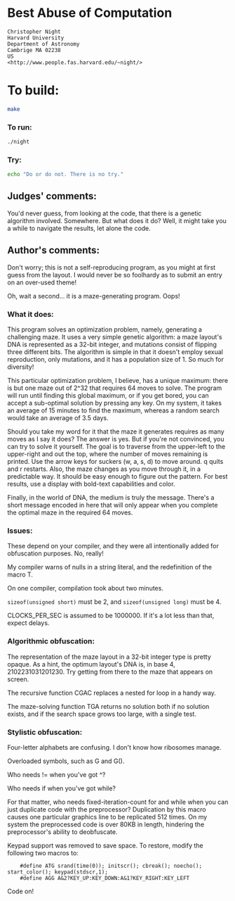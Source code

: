 # Best Abuse of Computation

    Christopher Night
    Harvard University
    Department of Astronomy
    Cambrige MA 02238
    US
    <http://www.people.fas.harvard.edu/~night/>

# To build:

```sh
make
```

### To run:

```sh
./night
```

### Try:

```sh
echo "Do or do not. There is no try."
```

## Judges' comments:

You'd never guess, from looking at the code, that there is a
genetic algorithm involved.  Somewhere.  But what does it do?
Well, it might take you a while to navigate the results, let
alone the code.

## Author's comments:

Don't worry; this is not a self-reproducing program, as you might at
first guess from the layout. I would never be so foolhardy as to
submit an entry on an over-used theme!

Oh, wait a second... it is a maze-generating program. Oops!

### What it does:

This program solves an optimization problem, namely, generating a
challenging maze. It uses a very simple genetic algorithm: a maze
layout's DNA is represented as a 32-bit integer, and mutations consist
of flipping three different bits. The algorithm is simple in that it
doesn't employ sexual reproduction, only mutations, and it has a
population size of 1. So much for diversity!

This particular optimization problem, I believe, has a unique maximum:
there is but one maze out of 2^32 that requires 64 moves to solve. The
program will run until finding this global maximum, or if you get
bored, you can accept a sub-optimal solution by pressing any key. On
my system, it takes an average of 15 minutes to find the maximum,
whereas a random search would take an average of 3.5 days.

Should you take my word for it that the maze it generates requires as
many moves as I say it does? The answer is yes. But if you're not
convinced, you can try to solve it yourself. The goal is to traverse
from the upper-left to the upper-right and out the top, where the
number of moves remaining is printed. Use the arrow keys for suckers
(w, a, s, d) to move around. q quits and r restarts. Also, the maze
changes as you move through it, in a predictable way. It should be
easy enough to figure out the pattern. For best results, use a display
with bold-text capabilities and color.

Finally, in the world of DNA, the medium is truly the message. There's
a short message encoded in here that will only appear when you
complete the optimal maze in the required 64 moves.

### Issues:

These depend on your compiler, and they were all intentionally
added for obfuscation purposes. No, really!

My compiler warns of nulls in a string literal, and the redefinition
of the macro T.

On one compiler, compilation took about two minutes.

`sizeof(unsigned short)` must be 2, and `sizeof(unsigned long)` must be 4.

CLOCKS_PER_SEC is assumed to be 1000000. If it's a lot less than that,
expect delays.

### Algorithmic obfuscation:

The representation of the maze layout in a 32-bit integer type is
pretty opaque. As a hint, the optimum layout's DNA is, in base 4,
2102231031201230. Try getting from there to the maze that appears on
screen.

The recursive function CGAC replaces a nested for loop in a handy way.

The maze-solving function TGA returns no solution both if no solution
exists, and if the search space grows too large, with a single test.

### Stylistic obfuscation:

Four-letter alphabets are confusing. I don't know how ribosomes
manage.

Overloaded symbols, such as G and G().

Who needs != when you've got ^?

Who needs if when you've got while?

For that matter, who needs fixed-iteration-count for and while when
you can just duplicate code with the preprocessor? Duplication by this
macro causes one particular graphics line to be replicated 512
times. On my system the preprocessed code is over 80KB in length,
hindering the preprocessor's ability to deobfuscate.

Keypad support was removed to save space. To restore, modify the
following two macros to:

        #define ATG srand(time(0)); initscr(); cbreak(); noecho(); start_color(); keypad(stdscr,1);
        #define AGG A&2?KEY_UP:KEY_DOWN:A&1?KEY_RIGHT:KEY_LEFT

Code on!
